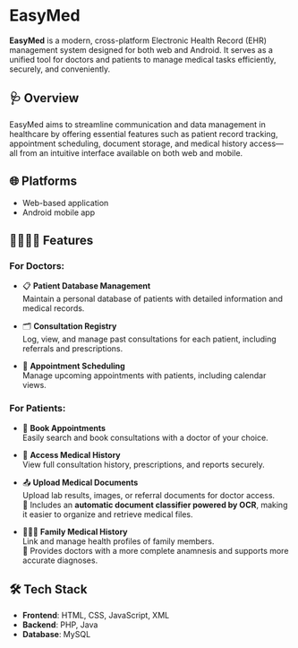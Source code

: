 # EasyMed

**EasyMed** is a modern, cross-platform Electronic Health Record (EHR) management system designed for both web and Android. It serves as a unified tool for doctors and patients to manage medical tasks efficiently, securely, and conveniently.

## 🩺 Overview

EasyMed aims to streamline communication and data management in healthcare by offering essential features such as patient record tracking, appointment scheduling, document storage, and medical history access—all from an intuitive interface available on both web and mobile.

## 🌐 Platforms
- Web-based application
- Android mobile app

## 👩‍⚕️👨‍⚕️ Features

### For Doctors:
- 📋 **Patient Database Management**  
  Maintain a personal database of patients with detailed information and medical records.

- 🗂️ **Consultation Registry**  
  Log, view, and manage past consultations for each patient, including referrals and prescriptions.

- 📅 **Appointment Scheduling**  
  Manage upcoming appointments with patients, including calendar views.

### For Patients:
- 📆 **Book Appointments**  
  Easily search and book consultations with a doctor of your choice.

- 🧾 **Access Medical History**  
  View full consultation history, prescriptions, and reports securely.

- 📤 **Upload Medical Documents**  
  Upload lab results, images, or referral documents for doctor access.  
  🔎 Includes an **automatic document classifier powered by OCR**, making it easier to organize and retrieve medical files.

- 👨‍👩‍👧 **Family Medical History**  
  Link and manage health profiles of family members.  
  🧠 Provides doctors with a more complete anamnesis and supports more accurate diagnoses. 

## 🛠️ Tech Stack
- **Frontend**: HTML, CSS, JavaScript, XML
- **Backend**: PHP, Java
- **Database**: MySQL
